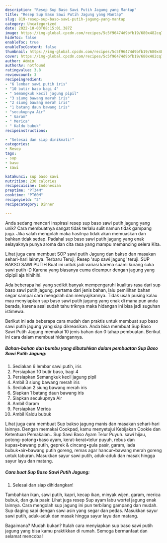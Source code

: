 ```yaml
---
description: "Resep Sup Baso Sawi Putih Jagung yang Mantap"
title: "Resep Sup Baso Sawi Putih Jagung yang Mantap"
slug: 819-resep-sup-baso-sawi-putih-jagung-yang-mantap
category: Uncategorized
date: 2022-10-03T08:15:01.387Z
image: https://img-global.cpcdn.com/recipes/5c5f96474d9bfb19/680x482cq70/sup-baso-sawi-putih-jagung-foto-resep-utama.jpg
hideToc: false
enableToc: true
enableTocContent: false
thumbnail: https://img-global.cpcdn.com/recipes/5c5f96474d9bfb19/680x482cq70/sup-baso-sawi-putih-jagung-foto-resep-utama.jpg
cover: https://img-global.cpcdn.com/recipes/5c5f96474d9bfb19/680x482cq70/sup-baso-sawi-putih-jagung-foto-resep-utama.jpg
author: Admin
authorAv: notfound
ratingvalue: 3.8
reviewcount: 3
recipeingredient:
- "6 lembar sawi putih iris"
- "10 butir baso bagi 4"
- " Semangkuk kecil jagung pipil"
- "3 siung bawang merah iris"
- "2 siung bawang merah iris"
- "1 batang daun bawang iris"
- "secukupnya Air"
- " Garam"
- " Merica"
- " Kaldu bubuk"
recipeinstructions:

- "Selesai dan siap dinikmati!"
categories:
- Resep
tags:
- sup
- baso
- sawi

katakunci: sup baso sawi 
nutrition: 230 calories
recipecuisine: Indonesian
preptime: "PT34M"
cooktime: "PT60M"
recipeyield: "2"
recipecategory: Dinner

---
```





Anda sedang mencari inspirasi resep sup baso sawi putih jagung yang unik? Cara membuatnya sangat tidak terlalu sulit namun tidak gampang juga. Jika salah mengolah maka hasilnya tidak akan memuaskan dan bahkan tidak sedap. Padahal sup baso sawi putih jagung yang enak selayaknya punya aroma dan cita rasa yang mampu memancing selera Kita.





Lihat juga cara membuat SOP sawi putih Jagung dan bakso dan masakan sehari-hari lainnya. Terbaru Teruji; Resep &#39;sup sawi jagung&#39; teruji. SUP BAKSO SAWI PUTIH Buat ini untuk jadi variasi karena suami kurang suka sawi putih :D Karena yang biasanya cuma dicampur dengan jagung yang dipipil aja hihihihi.

Ada beberapa hal yang sedikit banyak mempengaruhi kualitas rasa dari sup baso sawi putih jagung, pertama dari jenis bahan, lalu pemilihan bahan segar sampai cara mengolah dan menyajikannya. Tidak usah pusing kalau mau menyiapkan sup baso sawi putih jagung yang enak di mana pun anda berada, karena asal sudah tahu triknya maka hidangan ini bisa jadi suguhan istimewa.






Berikut ini ada beberapa cara mudah dan praktis untuk membuat sup baso sawi putih jagung yang siap dikreasikan. Anda bisa membuat Sup Baso Sawi Putih Jagung memakai 10 jenis bahan dan 0 tahap pembuatan. Berikut ini cara dalam membuat hidangannya.

<!--inarticleads1-->

##### Bahan-bahan dan bumbu yang dibutuhkan dalam pembuatan Sup Baso Sawi Putih Jagung:

1. Sediakan 6 lembar sawi putih, iris
1. Persiapkan 10 butir baso, bagi 4
1. Persiapkan  Semangkuk kecil jagung pipil
1. Ambil 3 siung bawang merah iris
1. Sediakan 2 siung bawang merah iris
1. Siapkan 1 batang daun bawang iris
1. Siapkan secukupnya Air
1. Ambil  Garam
1. Persiapkan  Merica
1. Ambil  Kaldu bubuk


Lihat juga cara membuat Sup bakso jagung manis dan masakan sehari-hari lainnya. Dengan memakai Cookpad, kamu menyetujui Kebijakan Cookie dan Ketentuan Pemakaian.. Sup Sawi Baso Ayam Telur Puyuh. sawi hijau, potong-potong•baso ayam, kerat-kerat•telur puyuh, rebus dan kupas•bawang putih, geprek &amp; cincang•gula pasir, garam, lada bubuk•air•bawang putih goreng, remas agar hancur•bawang merah goreng untuk taburan. Masukkan sayur sawi putih, aduk-aduk dan masak hingga sayur layu dan matang. 

<!--inarticleads2-->

##### Cara buat Sup Baso Sawi Putih Jagung:


1. Selesai dan siap dihidangkan!

Tambahkan ikan, sawi putih, kapri, kecap ikan, minyak wijen, garam, merica bubuk, dan gula pasir. Lihat juga resep Sup ayam labu wortel jagung enak lainnya. Cara mengolah sup jagung ini pun terbilang gampang dan mudah. Sup daging sapi dengan sawi asin yang segar dan pedas. Masukkan sayur sawi putih, aduk-aduk dan masak hingga sayur layu dan matang. 

Bagaimana? Mudah bukan? Itulah cara menyiapkan sup baso sawi putih jagung yang bisa kamu praktikkan di rumah. Semoga bermanfaat dan selamat mencoba!
